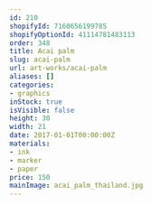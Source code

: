 ```yaml
---
id: 210
shopifyId: 7160656199785
shopifyOptionId: 41114781483113
order: 348
title: Acai palm
slug: acai-palm
url: art-works/acai-palm
aliases: []
categories:
- graphics
inStock: true
isVisible: false
height: 30
width: 21
date: 2017-01-01T00:00:00Z
materials:
- ink
- marker
- paper
price: 150
mainImage: acai_palm_thailand.jpg
---
```

